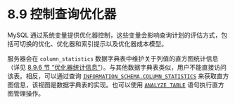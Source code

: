 # 8.9 控制查询优化器

MySQL 通过系统变量提供优化器控制，这些变量会影响查询计划的评估方式，包括可切换的优化、优化器和索引提示以及优化器成本模型。

服务器会在 `column_statistics` 数据字典表中维护关于列值的直方图统计信息（详见 [8.9.6 节 “优化器统计信息”](optimizer-statistics.html)）。与其他数据字典表类似，用户不能直接访问该表。相反，可以通过查询 [`INFORMATION_SCHEMA.COLUMN_STATISTICS`](information-schema-column-statistics-table.html) 来获取直方图信息，该视图是数据字典表的实现。也可以使用 [`ANALYZE TABLE`](analyze-table.html) 语句执行直方图管理操作。